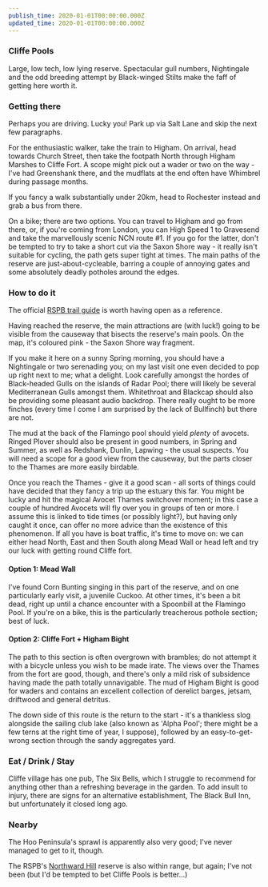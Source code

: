 ```yaml
---
publish_time: 2020-01-01T00:00:00.000Z
updated_time: 2020-01-01T00:00:00.000Z
---
```

### Cliffe Pools

Large, low tech, low lying reserve. Spectacular gull numbers,
Nightingale and the odd breeding attempt by Black-winged Stilts make
the faff of getting here worth it.

### Getting there

Perhaps you are driving. Lucky you! Park up via Salt Lane and skip the
next few paragraphs.

For the enthusiastic walker, take the train to Higham. On arrival,
head towards Church Street, then take the footpath North through
Higham Marshes to Cliffe Fort. A scope might pick out a wader or two
on the way - I've had Greenshank there, and the mudflats at the end
often have Whimbrel during passage months.

If you fancy a walk substantially under 20km, head to Rochester
instead and grab a bus from there.

On a bike; there are two options. You can travel to Higham and go from
there, or, if you're coming from London, you can High Speed 1 to
Gravesend and take the marvellously scenic NCN route #1. If you go for
the latter, don't be tempted to try to take a short cut via the Saxon
Shore way - it really isn't suitable for cycling, the path gets super
tight at times. The main paths of the reserve are
just-about-cycleable, barring a couple of annoying gates and some
absolutely deadly potholes around the edges.

### How to do it

The official [RSPB trail
guide](https://www.rspb.org.uk/globalassets/downloads/documents/reserves/cliffe-pools-trail-guide.pdf)
is worth having open as a reference.

Having reached the reserve, the main attractions are (with luck!)
going to be visible from the causeway that bisects the reserve's main
pools. On the map, it's coloured pink - the Saxon Shore way
fragment. 

If you make it here on a sunny Spring morning, you should have a
Nightingale or two serenading you; on my last visit one even decided
to pop up right next to me; what a delight. Look carefully amongst the
hordes of Black-headed Gulls on the islands of Radar Pool; there will
likely be several Mediterranean Gulls amongst them. Whitethroat and
Blackcap should also be providing some pleasant audio backdrop. There
really ought to be more finches (every time I come I am surprised by
the lack of Bullfinch) but there are not.

The mud at the back of the Flamingo pool should yield _plenty_ of
avocets. Ringed Plover should also be present in good numbers, in
Spring and Summer, as well as Redshank, Dunlin, Lapwing - the usual
suspects. You will need a scope for a good view from the causeway, but
the parts closer to the Thames are more easily birdable.

Once you reach the Thames - give it a good scan - all sorts of things
could have decided that they fancy a trip up the estuary this far. You
might be lucky and hit the magical Avocet Thames switchover moment; in
this case a couple of hundred Avocets will fly over you in groups of
ten or more. I assume this is linked to tide times (or possibly
light?), but having only caught it once, can offer no more advice than
the existence of this phenomenon. If all you have is boat traffic,
it's time to move on: we can either head North, East and then South
along Mead Wall or head left and try our luck with getting round
Cliffe fort.

#### Option 1: Mead Wall

I've found Corn Bunting singing in this part of the reserve, and on one
particularly early visit, a juvenile Cuckoo. At other times, it's been
a bit dead, right up until a chance encounter with a Spoonbill at the
Flamingo Pool. If you're on a bike, this is the particularly
treacherous pothole section; best of luck.

#### Option 2: Cliffe Fort + Higham Bight

The path to this section is often overgrown with brambles; do not
attempt it with a bicycle unless you wish to be made irate. The views
over the Thames from the fort are good, though, and there's only a
mild risk of subsidence having made the path totally unnavigable. The
mud of Higham Bight is good for waders and contains an
excellent collection of derelict barges, jetsam, driftwood and general
detritus.

The down side of this route is the return to the start - it's a
thankless slog alongside the sailing club lake (also known as 'Alpha
Pool'; there might be a few terns at the right time of year, I
suppose), followed by an easy-to-get-wrong section through the sandy
aggregates yard.

### Eat / Drink / Stay

Cliffe village has one pub, The Six Bells, which I struggle to
recommend for anything other than a refreshing beverage in the
garden. To add insult to injury, there are signs for an alternative
establishment, The Black Bull Inn, but unfortunately it closed long
ago.

### Nearby

The Hoo Peninsula's sprawl is apparently also very good; I've never
managed to get to it, though. 

The RSPB's [Northward
Hill](https://www.rspb.org.uk/reserves-and-events/reserves-a-z/northward-hill)
reserve is also within range, but again; I've not been (but I'd be
tempted to bet Cliffe Pools is better...)

